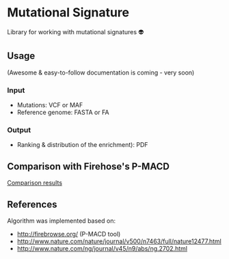 # Mutational Signature

Library for working with mutational signatures :alien:

## Usage

(Awesome & easy-to-follow documentation is coming - very soon)

### Input

- Mutations: VCF or MAF
- Reference genome: FASTA or FA

### Output

- Ranking & distribution of the enrichment): PDF

## Comparison with Firehose's P-MACD

[Comparison results](https://github.com/kwatme/mutational-signature/blob/master/media/Compare_TCGA_AMSE_and_P-MACD.pdf)

## References

Algorithm was implemented based on:

- <http://firebrowse.org/> (P-MACD tool)
- <http://www.nature.com/nature/journal/v500/n7463/full/nature12477.html>
- <http://www.nature.com/ng/journal/v45/n9/abs/ng.2702.html>
